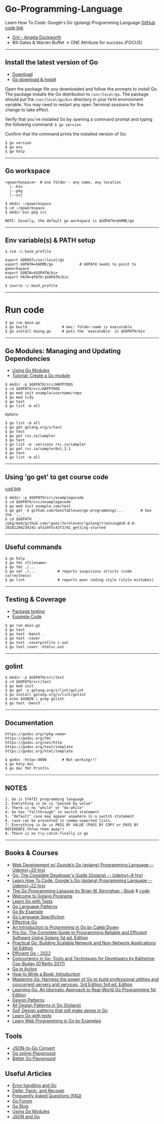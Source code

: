 # Go-Programming-Language
Learn How To Code: Google's Go (golang) Programming Language [GitHub code link](https://github.com/goestoeleven)

* [Grit - Angela Duckworth](https://www.youtube.com/watch?v=H14bBuluwB8)
* Bill Gates & Warren Buffet -> ONE Attribute for success (_FOCUS_)

***

## Install the latest version of Go
* [Download](https://go.dev/dl/)
* [Go download & Install](https://go.dev/doc/install)

Open the package file you downloaded and follow the prompts to install Go. The package installs the Go distribution to `/usr/local/go`. The package should put the `/usr/local/go/bin` directory in your `PATH` environment variable. You may need to restart any open Terminal sessions for the change to take effect.

Verify that you've installed Go by opening a command prompt and typing the following command:
`$ go version`

Confirm that the command prints the installed version of Go.

```
$ go version
$ go env
$ go help
```

***

## Go workspace
```
<goworkaspace>	# one folder - any name, any location
  |--bin
  |--pkg
  |--src

$ mkdir ~/goworkspace
$ cd ~/goworkspace
$ mkdir bin pkg src

NOTE: Usually, the default go workspace is $GOPATH=$HOME/go
```

***

## Env variable(s) & PATH setup
```
$ vim ~/.bash_profile

export GOROOT=/usr/local/go
export GOPATH=$HOME/go            # GOPATH needs to point to goworkspace
export GOBIN=$GOPATH/bin
export PATH=$PATH:$GOPATH/bin

$ source ~/.bash_profile
```

***

# Run code
```
$ go run main.go
$ go build                # mac: folder-name is executable
$ go install maing.go     # puts the 'executable' in $GOPATH/bin
```

***

## Go Modules: Managing and Updating Dependencies
* [Using Go Modules](https://go.dev/blog/using-go-modules)
* [Tutorial: Create a Go module](https://go.dev/doc/tutorial/create-module#prerequisites)
```
$ mkdir -p $GOPATH/src/HAPPYDOG
$ cd $GOPATH/src/HAPPYDOG
$ go mod init example/username/repo
$ go mod tidy
$ go test
$ go list -m all

Update

$ go list -m all
$ go get golang.org/x/text
$ go test
$ go get rsc.io/sampler
$ go test
$ go list -m -versions rsc.io/sampler
$ go get rsc.io/sampler@v1.3.1
$ go test
$ go list -m all
```

***
## Using 'go get' to get course code
[cod link](https://github.com/GoesToEleven/GolangTraining)
```
$ mkdir -p $GOPATH/src/examplegocode
$ cd $GOPATH/src/examplegocode
$ go mod init example.com/test
$ go get -d github.com/GoesToEleven/go-programming/...        # See the '...'
$ cd $GOPATH /pkg/mod/github.com/!goes!to!eleven/!golang!training@v0.0.0-20181204234241-afa19f5c43f3/01_getting-started
```

***

## Useful commands
```
$ go help
$ go fmt <filename>
$ go fmt ./...          
$ go vet ./...          # reports suspicious structs (code correctness)
$ go lint               # reports poor coding style (style mistakes)
```

***

## Testing & Coverage
* [Package testing](https://pkg.go.dev/testing)
* [Example Code](https://github.com/GoesToEleven/go-programming/tree/master/code_samples/009-testing)
```
$ go run main.go
$ go test
$ go test -bench .
$ go test -cover
$ go test -coverprofile c.out
$ go tool cover -html=c.out
```
***

## golint
```
$ mkdir -p $GOPATH/src/test
$ cd $GOPATH/src/test
$ go mod init
$ go get -u golang.org/x/lint/golint
$ go install golang.org/x/lint/golint
$ echo $GOBIN | grep golint
$ go test -bench .
```
***

## Documentation
```
https://godoc.org/<pkg-name>
https://godoc.org/fmt
https://godoc.org/net/http
https://godoc.org/text/template
https://godoc.org/html/template

$ godoc -http=:8080       # Not working!!!
$ go help doc
$ go doc fmt Println
```

***

## NOTES
```
1. Go is STATIC programming language
2. Everything in Go is "passed by value"
3. There is no "while" or "do-while"
4. Go has "fallthrough" in switch statement
5. "default" case may appear anywhere in a switch statement
6. case can be presented in comma-seperted lists.
7. Everything in Go is PASS BY VALUE (PASS BY COPY or PASS BY REFERENCE throw them away!)
8. There is no try-catch-finally in go
```

***

## Books & Courses
* [Web Development w/ Google’s Go (golang) Programming Language -- Udemy(~20 hrs)](https://www.udemy.com/course/go-programming-language/)
* [Go: The Complete Developer's Guide (Golang) -- Udemy(~9 hrs)](https://www.udemy.com/course/go-the-complete-developers-guide/)
* [Learn How To Code: Google's Go (golang) Programming Language -- Udemy(~22 hrs)](https://www.udemy.com/course/learn-how-to-code/)
* [The Go Programming Lanauge by Brian W. Kernighan - Book](https://beyondkmp.com/books/golang/The.Go.Programming.Language.pdf) & [code](https://github.com/GoesToEleven/gopl.io)
* [Welcome to Golang Programs](https://www.golangprograms.com/)
* [Learn Go with Tests](https://quii.gitbook.io/learn-go-with-tests/)
* [Go Language Patterns](http://www.golangpatterns.info/)
* [Go By Example](https://gobyexample.com/)
* [Go Language Specifiction](https://go.dev/ref/spec)
* [Effective Go](https://go.dev/doc/effective_go)
* [An Introduction to Progrmming in Go by Caleb Doxey](https://www.golang-book.com/public/pdf/gobook.pdf)
* [Pro Go: The Complete Guide to Programming Reliable and Efficient Software Using Golang 1st ed. Edition](https://www.amazon.com/Pro-Go-Complete-Programming-Efficient/dp/1484273540)
* [Practical Go: Building Scalable Network and Non-Network Applications 1st Edition](https://amsaha.bitbucket.io/)
* [Efficient Go - 2022](https://www.oreilly.com/library/view/efficient-go/9781098105709/)
* [Concurrency in Go; Tools and Techniques for Developers by Katherine Cox-Buday (O’Reilly 2017)](https://www.amazon.com/Concurrency-Go-Tools-Techniques-Developers/dp/1491941197)
* [Go in Action](https://www.manning.com/books/go-in-action)
* [How to Write a Book: Introduction](https://www.doxsey.net/blog/how-to-write-a-book--introduction/)
* [Mastering Go: Harness the power of Go to build professional utilities and concurrent servers and services, 3rd Edition 3rd ed. Edition]()
* [Learning Go: An Idiomatic Approach to Real-World Go Programming 1st Edition]() 
* [Design Patterns](https://golangbyexample.com/all-design-patterns-golang/)
* [All Design Patterns in Go (Golang)](https://golangbyexample.com/all-design-patterns-golang/)
* [GoF Design patterns that still make sense in Go](https://dev.to/mauriciolinhares/gof-design-patterns-that-still-make-sense-in-go-27k5)
* [Learn Go with tests](https://quii.gitbook.io/learn-go-with-tests/)
* [Learn Web Programming in Go by Examples](https://gowebexamples.com/)

## Tools
* [JSON-to-Go Convert](https://mholt.github.io/json-to-go/)
* [Go online Playground](https://play.golang.org/)
* [Better Go Playground](https://goplay.tools/)

## Useful Articles
* [Error handling and Go](https://go.dev/blog/error-handling-and-go)
* [Defer, Panic, and Recover](https://go.dev/blog/defer-panic-and-recover)
* [Frequently Asked Questions (FAQ)](https://go.dev/doc/faq#exceptions)
* [Go Forum](https://forum.golangbridge.org/)
* [Go Blog](https://go.dev/blog/)
* [Using Go Modules](https://go.dev/blog/using-go-modules)
* [JSON and Go](https://go.dev/blog/json)
